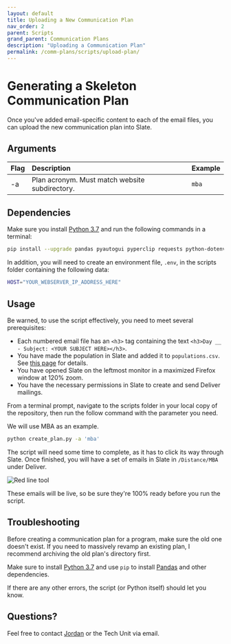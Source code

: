 ```yaml
---
layout: default
title: Uploading a New Communication Plan
nav_order: 2
parent: Scripts
grand_parent: Communication Plans
description: "Uploading a Communication Plan"
permalink: /comm-plans/scripts/upload-plan/
---
```


# Generating a Skeleton Communication Plan
Once you've added email-specific content to each of the email files, you can upload the new communication plan into Slate. 

## Arguments

| Flag | Description | Example |
|:--- |:--- |:---|
| -a | Plan acronym. Must match website subdirectory. | `mba` |

## Dependencies
Make sure you install [Python 3.7](https://www.python.org/downloads/release/python-374/) and run the following commands in a terminal:

```bash
pip install --upgrade pandas pyautogui pyperclip requests python-dotenv
```

In addition, you will need to create an environment file, `.env`, in the scripts folder containing the following data:

```bash
HOST="YOUR_WEBSERVER_IP_ADDRESS_HERE"
```

## Usage
Be warned, to use the script effectively, you need to meet several prerequisites:

* Each numbered email file has an `<h3>` tag containing the text `<h3>Day __ - Subject: <YOUR SUBJECT HERE></h3>`.
* You have made the population in Slate and added it to `populations.csv`. See [this page]() for details.
* You have opened Slate on the leftmost monitor in a maximized Firefox window at 120% zoom.
* You have the necessary permissions in Slate to create and send Deliver mailings.

From a terminal prompt, navigate to the scripts folder in your local copy of the repository, then run the follow command with the parameter you need.

We will use MBA as an example.

```bash
python create_plan.py -a 'mba'
```

The script will need some time to complete, as it has to click its way through Slate. Once finished, you will have a set of emails in Slate in `/Distance/MBA` under Deliver.

![Red line tool]({{site.url}}{{site.baseurl}}/assets/images/applications/evaluating-transcripts/mba_mail_listing.png)

These emails will be live, so be sure they're 100% ready before you run the script.

## Troubleshooting
Before creating a communication plan for a program, make sure the old one doesn't exist. If you need to massively revamp an existing plan, I recommend archiving the old plan's directory first. 

Make sure to install [Python 3.7](https://www.python.org/downloads/release/python-374/) and use `pip` to install [Pandas](https://pandas.pydata.org/) and other dependencies.

If there are any other errors, the script (or Python itself) should let you know.

## Questions?
Feel free to contact [Jordan](mailto:jordan.scruggs@msstate.edu) or the Tech Unit via email.
